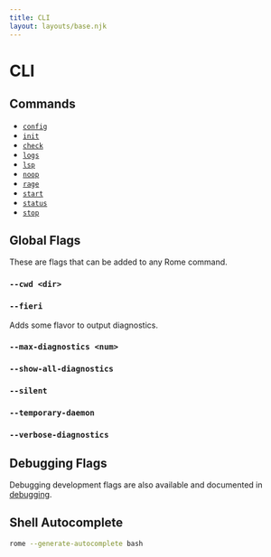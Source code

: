 ```yaml
---
title: CLI
layout: layouts/base.njk
---
```


# CLI

## Commands

- [`config`](/docs/cli/commands/config)
- [`init`](/docs/cli/commands/init)
- [`check`](/docs/cli/commands/check)
- [`logs`](/docs/cli/commands/logs)
- [`lsp`](/docs/cli/commands/lsp)
- [`noop`](/docs/cli/commands/noop)
- [`rage`](/docs/cli/commands/rage)
- [`start`](/docs/cli/commands/start)
- [`status`](/docs/cli/commands/status)
- [`stop`](/docs/cli/commands/stop)

## Global Flags

These are flags that can be added to any Rome command. 

### `--cwd <dir>`

### `--fieri`

Adds some flavor to output diagnostics.

### `--max-diagnostics <num>`

### `--show-all-diagnostics`

### `--silent`

### `--temporary-daemon`

### `--verbose-diagnostics`

## Debugging Flags

Debugging development flags are also available and documented in [debugging](/docs/cli/debugging).

## Shell Autocomplete

```bash
rome --generate-autocomplete bash
```
